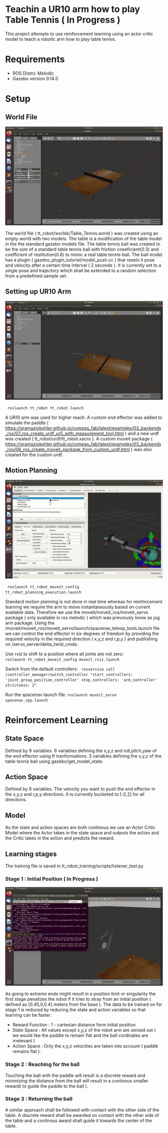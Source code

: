 # Teachin a UR10 arm  how to play Table Tennis ( In Progress ) 
This project attempts to use reinforcement learning using an actor critic model to teach a robotic arm how to play table tennis.

# Requirements

  - ROS Distro: Melodic
  - Gazebo version 9.14.0

# Setup
## World File
<p align="center">
  <img src= "GIFs/world.gif" >
</p>
The world file ( tt_robot/worlds/Table_Tennis.world ) was created using an empty world with two models. The table is a modification of 
the table model in the the standard gazebo models file. The table tennis ball was created to be the size of a standard table tennis ball 
with friction coeeficient(0.3) and coefficient of restitution(0.6) to mimic a real table tennis ball. The ball model has a plugin 
( gazebo_plugin_tutorial/model_push.cc )  that resets it pose and velocity after a certain time interval ( 2 seconds ). It is currently set to 
a single pose and trajectory which shall be extended to a random selection from a predefined sample set.

## Setting up UR10 Arm
<p align="center">
  <img src= "GIFs/arm.gif" >
</p>

<code> roslaunch tt_robot tt_robot.launch </code>

A UR10 arm was used for higher reach. A custom end effector was added to simulate the paddle ( https://gramaziokohler.github.io/compas_fab/latest/examples/03_backends_ros/07_ros_create_urdf_ur5_with_measurement_tool.html ) and a new urdf was created ( tt_robot/urdf/tt_robot.xacro ). A custom moveit package ( https://gramaziokohler.github.io/compas_fab/latest/examples/03_backends_ros/08_ros_create_moveit_package_from_custom_urdf.html ) was also created for the custom urdf.
## Motion Planning 
<p align="center">
  <img src= "GIFs/rviz.gif" >
</p>

<code> roslaunch tt_robot_moveit_config tt_robot_planning_execution.launch </code>

Standard motion planning is not done in real time whereas for reinforcement learning we require the arm to move instantaneously based on current available data. Therefore we use the moveit/moveit_ros/moveit_servo package ( only available in ros melodic ) which was previously know as jog arm package. Using the /moveit/moveit_ros/moveit_servo/launch/spacenav_teleop_tools.launch file we can control the end effector in six degrees of freedom by providing the required velocity in the required direction ( x,y,z and r,p,y ) and publishing on /servo_server/delta_twist_cmds.

Use rviz to shift to a position where all joints are not zero:
<code> roslaunch tt_robot_moveit_config moveit_rviz.launch </code>

Switch from the default controllers:
<code>
rosservice call /controller_manager/switch_controller "start_controllers:
'joint_group_position_controller'
stop_controllers:
'arm_controller'
strictness: 2"
</code>

Run the spacenav launch file:
<code>roslaunch moveit_servo spacenav_cpp.launch </code>

# Reinforcement Learning
## State Space
Defined by 9 variables. 6 variables defining the x,y,z and roll,pitch,yaw of the end effector using tf tranformations. 3 variables defining the x,y,z of the table tennis ball using gazebo/get_model_state.
## Action Space 
Defined by 6 variables. The velocity you want to push the end effector in the x,y,z and r,p,y directions. It is currently bucketed to [-2,2] for all directions.
## Model 
As the state and action spaces are both continous we use an Actor Critic Model where the Actor takes in the state space and outputs the action and the Critic takes in the action and predicts the reward.
## Learning stages 
The training file is saved in tt_robot_training/scripts/listener_test.py
### Stage 1 : Initial Position ( In Progress ) 
<p align="center">
  <img src= "GIFs/training.gif" >
</p>
As going to extreme ends might result in a position limit or singularity the first stage penalizes the robot if it tries to stray from an initial position ( defined as [0.45,0,0.4] meters from the base ). The data to be trained on for stage 1 is reduced by reducing the state and action variables so that learning can be faster.

  - Reward Function : 1 - cartesian distance form initial position
  - State Space : All values except x,y,z of the robot arm are zeroed out ( we would like the paddle to remain flat and the ball cordinates are irrelevant )
  - Action Space : Only the x,y,z velocities are taken into account ( paddle remains flat ).
### Stage 2 : Reaching for the ball
Touching the ball with the paddle will result is a discrete reward and minimizing the distance from the ball will result in a continous smaller reward( to guide the paddle to the ball ).
### Stage 3 : Returning the ball
A similar approach shall be followed with contact with the other side of the table. A discrete reward shall be awarded on contact with the other side of the table and a continous award shall guide it towards the center of the table.

